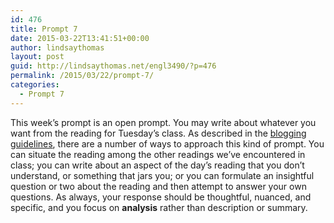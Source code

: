 ```yaml
---
id: 476
title: Prompt 7
date: 2015-03-22T13:41:51+00:00
author: lindsaythomas
layout: post
guid: http://lindsaythomas.net/engl3490/?p=476
permalink: /2015/03/22/prompt-7/
categories:
  - Prompt 7
---
```

This week’s prompt is an open prompt. You may write about whatever you want from the reading for Tuesday’s class. As described in the [blogging guidelines](http://lindsaythomas.net/engl3490/blogging-guidelines/ "Blogging Guidelines"), there are a number of ways to approach this kind of prompt. You can situate the reading among the other readings we’ve encountered in class; you can write about an aspect of the day’s reading that you don’t understand, or something that jars you; or you can formulate an insightful question or two about the reading and then attempt to answer your own questions. As always, your response should be thoughtful, nuanced, and specific, and you focus on **analysis** rather than description or summary.